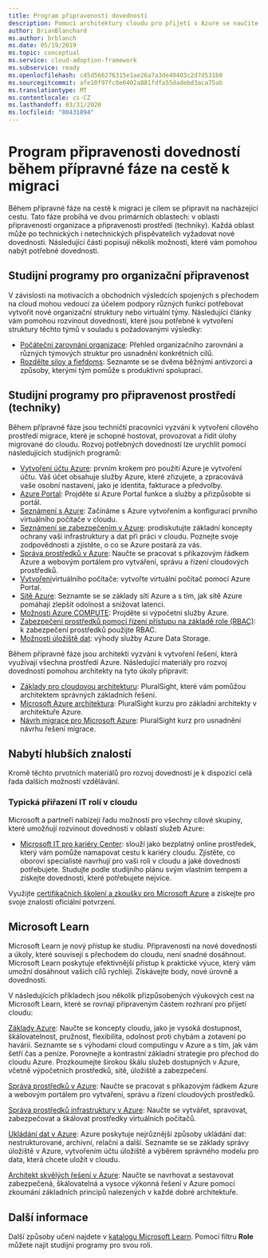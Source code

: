 ```yaml
---
title: Program připravenosti dovedností
description: Pomocí architektury cloudu pro přijetí v Azure se naučíte, jak vytvořit dovednosti potřebné k dokončení migrace.
author: BrianBlanchard
ms.author: brblanch
ms.date: 05/19/2019
ms.topic: conceptual
ms.service: cloud-adoption-framework
ms.subservice: ready
ms.openlocfilehash: c45d566276315e1ae26a7a3de49403c2d7d531b0
ms.sourcegitcommit: afe10f97fc0e0402a881fdfa55dadebd3aca75ab
ms.translationtype: MT
ms.contentlocale: cs-CZ
ms.lasthandoff: 03/31/2020
ms.locfileid: "80431894"
---
```

# <a name="skills-readiness-path-during-the-ready-phase-of-a-migration-journey"></a>Program připravenosti dovedností během přípravné fáze na cestě k migraci

Během přípravné fáze na cestě k migraci je cílem se připravit na nacházející cestu. Tato fáze probíhá ve dvou primárních oblastech: v oblasti připravenosti organizace a připravenosti prostředí (techniky). Každá oblast může po technických i netechnických přispěvatelích vyžadovat nové dovednosti. Následující části popisují několik možností, které vám pomohou nabýt potřebné dovednosti.

## <a name="organizational-readiness-learning-paths"></a>Studijní programy pro organizační připravenost

V závislosti na motivacích a obchodních výsledcích spojených s přechodem na cloud mohou vedoucí za účelem podpory různých funkcí potřebovat vytvořit nové organizační struktury nebo virtuální týmy. Následující články vám pomohou rozvinout dovednosti, které jsou potřebné k vytvoření struktury těchto týmů v souladu s požadovanými výsledky:

- [Počáteční zarovnání organizace](./index.md): Přehled organizačního zarovnání a různých týmových struktur pro usnadnění konkrétních cílů.
- [Rozdělte siloy a fiefdoms](../organize/fiefdoms-silos.md): Seznamte se se dvěma běžnými antivzorci a způsoby, kterými tým pomůže s produktivní spoluprací.

## <a name="environmental-technical-readiness-learning-paths"></a>Studijní programy pro připravenost prostředí (techniky)

Během přípravné fáze jsou techničtí pracovníci vyzváni k vytvoření cílového prostředí migrace, které je schopné hostovat, provozovat a řídit úlohy migrované do cloudu. Rozvoj potřebných dovedností lze urychlit pomocí následujících studijních programů:

- [Vytvoření účtu Azure](https://docs.microsoft.com/learn/modules/create-an-azure-account): prvním krokem pro použití Azure je vytvoření účtu. Váš účet obsahuje služby Azure, které zřizujete, a zpracovává vaše osobní nastavení, jako je identita, fakturace a předvolby.
- [Azure Portal](https://docs.microsoft.com/learn/modules/tour-azure-portal): Projděte si Azure Portal funkce a služby a přizpůsobte si portál.
- [Seznámení s Azure](https://docs.microsoft.com/learn/modules/welcome-to-azure): Začínáme s Azure vytvořením a konfigurací prvního virtuálního počítače v cloudu.
- [Seznámení se zabezpečením v Azure](https://docs.microsoft.com/learn/modules/intro-to-security-in-azure): prodiskutujte základní koncepty ochrany vaší infrastruktury a dat při práci v cloudu. Poznejte svoje zodpovědnosti a zjistěte, o co se Azure postará za vás.
- [Správa prostředků v Azure](https://docs.microsoft.com/learn/paths/manage-resources-in-azure): Naučte se pracovat s příkazovým řádkem Azure a webovým portálem pro vytváření, správu a řízení cloudových prostředků.
- [Vytvoření](https://docs.microsoft.com/learn/modules/create-windows-virtual-machine-in-azure)virtuálního počítače: vytvořte virtuální počítač pomocí Azure Portal.
- [Sítě Azure](https://docs.microsoft.com/learn/modules/intro-to-azure-networking): Seznamte se se základy sítí Azure a s tím, jak sítě Azure pomáhají zlepšit odolnost a snižovat latenci.
- [Možnosti Azure COMPUTE](https://docs.microsoft.com/learn/modules/intro-to-azure-compute): Projděte si výpočetní služby Azure.
- [Zabezpečení prostředků pomocí řízení přístupu na základě role (RBAC)](https://docs.microsoft.com/learn/modules/secure-azure-resources-with-rbac): k zabezpečení prostředků použijte RBAC.
- [Možnosti úložiště dat](https://docs.microsoft.com/learn/modules/intro-to-data-in-azure/index): výhody služby Azure Data Storage.

Během přípravné fáze jsou architekti vyzváni k vytvoření řešení, která využívají všechna prostředí Azure. Následující materiály pro rozvoj dovedností pomohou architekty na tyto úkoly připravit:

- [Základy pro cloudovou architekturu](https://app.pluralsight.com/library/courses/cloud-architecture-foundations): PluralSight, které vám pomůžou architektem správných základních řešení.
- [Microsoft Azure architektura](https://app.pluralsight.com/library/courses/cloud-architecture-foundations): PluralSight kurzu pro základní architekty v architektuře Azure.
- [Návrh migrace pro Microsoft Azure](https://app.pluralsight.com/library/courses/cloud-architecture-foundations): PluralSight kurz pro usnadnění návrhu řešení migrace.

## <a name="deeper-skills-exploration"></a>Nabytí hlubších znalostí

Kromě těchto prvotních materiálů pro rozvoj dovedností je k dispozici celá řada dalších možností vzdělávání.

### <a name="typical-mappings-of-cloud-it-roles"></a>Typická přiřazení IT rolí v cloudu

Microsoft a partneři nabízejí řadu možností pro všechny cílové skupiny, které umožňují rozvinout dovednosti v oblasti služeb Azure:

- [Microsoft IT pro kariéry Center](https://www.microsoft.com/itpro): slouží jako bezplatný online prostředek, který vám pomůže namapovat cestu k kariéry cloudu. Zjistěte, co oboroví specialisté navrhují pro vaši roli v cloudu a jaké dovednosti potřebujete. Studujte podle studijního plánu svým vlastním tempem a získejte dovednosti, které potřebujete nejvíce.

Využijte [certifikačních školení a zkoušky pro Microsoft Azure](https://www.microsoft.com/learning/azure-certification.aspx) a získejte pro svoje znalosti oficiální potvrzení.

## <a name="microsoft-learn"></a>Microsoft Learn

Microsoft Learn je nový přístup ke studiu. Připravenosti na nové dovednosti a úkoly, které souvisejí s přechodem do cloudu, není snadné dosáhnout. Microsoft Learn poskytuje efektivnější přístup k praktické výuce, který vám umožní dosáhnout vašich cílů rychleji. Získávejte body, nové úrovně a dovednosti.

V následujících příkladech jsou několik přizpůsobených výukových cest na Microsoft Learn, které se rovnají připraveným částem rozhraní pro přijetí cloudu:

[Základy Azure](https://docs.microsoft.com/learn/paths/azure-for-the-data-engineer): Naučte se koncepty cloudu, jako je vysoká dostupnost, škálovatelnost, pružnost, flexibilita, odolnost proti chybám a zotavení po havárii.  Seznamte se s výhodami cloud computingu v Azure a s tím, jak vám šetří čas a peníze. Porovnejte a kontrastní základní strategie pro přechod do cloudu Azure. Prozkoumejte širokou škálu služeb dostupných v Azure, včetně výpočetních prostředků, sítě, úložiště a zabezpečení.

[Správa prostředků v Azure](https://docs.microsoft.com/learn/paths/azure-for-the-data-engineer): Naučte se pracovat s příkazovým řádkem Azure a webovým portálem pro vytváření, správu a řízení cloudových prostředků.

[Správa prostředků infrastruktury v Azure](https://docs.microsoft.com/learn/paths/administer-infrastructure-resources-in-azure): Naučte se vytvářet, spravovat, zabezpečovat a škálovat prostředky virtuálních počítačů.

[Ukládání dat v Azure](https://docs.microsoft.com/learn/paths/store-data-in-azure): Azure poskytuje nejrůznější způsoby ukládání dat: nestrukturované, archivní, relační a další. Seznamte se se základy správy úložiště v Azure, vytvořením účtu úložiště a výběrem správného modelu pro data, která chcete uložit v cloudu.

[Architekt skvělých řešení v Azure](https://docs.microsoft.com/learn/paths/architect-great-solutions-in-azure): Naučte se navrhovat a sestavovat zabezpečená, škálovatelná a vysoce výkonná řešení v Azure pomocí zkoumání základních principů nalezených v každé dobré architektuře.

## <a name="learn-more"></a>Další informace

Další způsoby učení najdete v [katalogu Microsoft Learn](https://docs.microsoft.com/learn/browse). Pomocí filtru **Role** můžete najít studijní programy pro svou roli.
